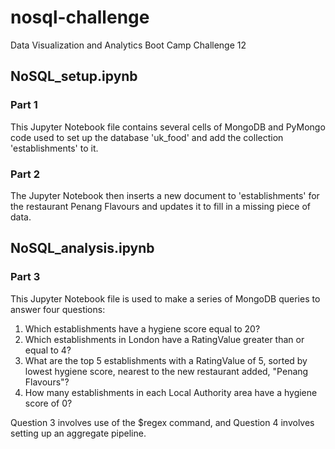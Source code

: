 # nosql-challenge
Data Visualization and Analytics Boot Camp Challenge 12

## NoSQL_setup.ipynb

### Part 1
This Jupyter Notebook file contains several cells of MongoDB and PyMongo code used to set up the database 'uk_food' and add the collection 'establishments' to it.

### Part 2
The Jupyter Notebook then inserts a new document to 'establishments' for the restaurant Penang Flavours and updates it to fill in a missing piece of data.

## NoSQL_analysis.ipynb

### Part 3
This Jupyter Notebook file is used to make a series of MongoDB queries to answer four questions:
1. Which establishments have a hygiene score equal to 20?
2. Which establishments in London have a RatingValue greater than or equal to 4?
3. What are the top 5 establishments with a RatingValue of 5, sorted by lowest hygiene score, nearest to the new restaurant added, "Penang Flavours"?
4. How many establishments in each Local Authority area have a hygiene score of 0?

Question 3 involves use of the $regex command, and Question 4 involves setting up an aggregate pipeline.